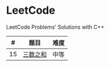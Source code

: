 # LeetCode
LeetCode Problems' Solutions with C++

| # | 题目 | 难度 |
| ------ | ------ | ------ |
| 15 | [三数之和](https://leetcode-cn.com/problems/3sum/description/) | 中等 |

